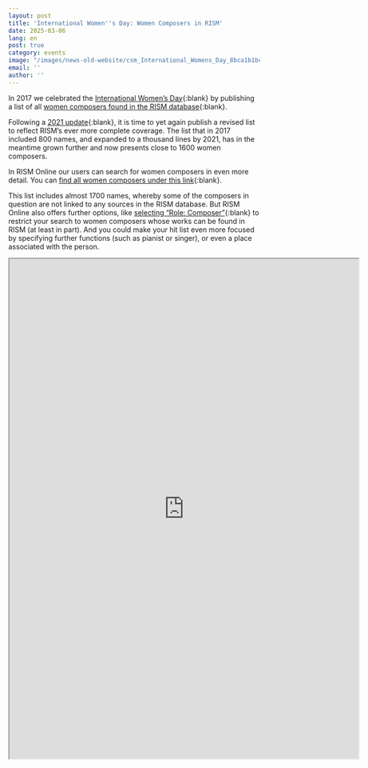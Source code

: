 ```yaml
---
layout: post
title: 'International Women''s Day: Women Composers in RISM'
date: 2025-03-06
lang: en
post: true
category: events
image: "/images/news-old-website/csm_International_Womens_Day_8bca1b1bc8.png"
email: ''
author: ''
---
```


In 2017 we celebrated the [International Women’s Day](https://www.internationalwomensday.com/About){:blank} by publishing a list of all [women composers found in the RISM database](https://rism.info/de/events/2017/03/08/international-womens-day-women-composers-in.html){:blank}.

Following a [2021 update](https://rism.info/de/events/2021/03/08/international-womens-day-2021-women-composers-rism.html){:blank}, it is time to yet again publish a revised list to reflect RISM’s ever more complete coverage. The list that in 2017 included 800 names, and expanded to a thousand lines by 2021, has in the meantime grown further and now presents close to 1600 women composers.

In RISM Online our users can search for women composers in even more detail. You can [find all women composers under this link]( https://rism.online/search?mode=people&fq=gender%3Afemale&fq=profession%3AComposer&page=1&rows=20){:blank}.

This list includes almost 1700 names, whereby some of the composers in question are not linked to any sources in the RISM database. But RISM Online also offers further options, like [selecting “Role: Composer”](https://rism.online/search?mode=people&fq=gender%3Afemale&fq=profession%3AComposer&fq=roles%3Acre&page=1&rows=20){:blank} to restrict your search to women composers whose works can be found in RISM (at least in part). And you could make your hit list even more focused by specifying further functions (such as pianist or singer), or even a place associated with the person.

<iframe src="https://docs.google.com/spreadsheets/d/e/2PACX-1vSftS_A352I0nNAAAHaXycNAStTwU4AvJHC5gTlHCoALWcWGpdGr8sre3zoNbySkMZO9f6pLXWELqjU/pubhtml?widget=true&amp;headers=false" width="700" height="1000"></iframe>
